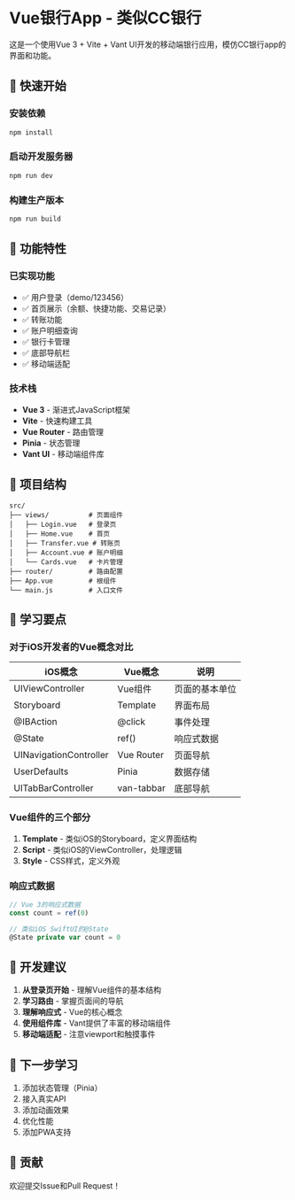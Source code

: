 # Vue银行App - 类似CC银行

这是一个使用Vue 3 + Vite + Vant UI开发的移动端银行应用，模仿CC银行app的界面和功能。

## 🚀 快速开始

### 安装依赖
```bash
npm install
```

### 启动开发服务器
```bash
npm run dev
```

### 构建生产版本
```bash
npm run build
```

## 📱 功能特性

### 已实现功能
- ✅ 用户登录（demo/123456）
- ✅ 首页展示（余额、快捷功能、交易记录）
- ✅ 转账功能
- ✅ 账户明细查询
- ✅ 银行卡管理
- ✅ 底部导航栏
- ✅ 移动端适配

### 技术栈
- **Vue 3** - 渐进式JavaScript框架
- **Vite** - 快速构建工具
- **Vue Router** - 路由管理
- **Pinia** - 状态管理
- **Vant UI** - 移动端组件库

## 📂 项目结构

```
src/
├── views/          # 页面组件
│   ├── Login.vue   # 登录页
│   ├── Home.vue    # 首页
│   ├── Transfer.vue # 转账页
│   ├── Account.vue # 账户明细
│   └── Cards.vue   # 卡片管理
├── router/         # 路由配置
├── App.vue         # 根组件
└── main.js         # 入口文件
```

## 🎯 学习要点

### 对于iOS开发者的Vue概念对比

| iOS概念 | Vue概念 | 说明 |
|---------|---------|------|
| UIViewController | Vue组件 | 页面的基本单位 |
| Storyboard | Template | 界面布局 |
| @IBAction | @click | 事件处理 |
| @State | ref() | 响应式数据 |
| UINavigationController | Vue Router | 页面导航 |
| UserDefaults | Pinia | 数据存储 |
| UITabBarController | van-tabbar | 底部导航 |

### Vue组件的三个部分
1. **Template** - 类似iOS的Storyboard，定义界面结构
2. **Script** - 类似iOS的ViewController，处理逻辑
3. **Style** - CSS样式，定义外观

### 响应式数据
```javascript
// Vue 3的响应式数据
const count = ref(0)

// 类似iOS SwiftUI的@State
@State private var count = 0
```

## 🔧 开发建议

1. **从登录页开始** - 理解Vue组件的基本结构
2. **学习路由** - 掌握页面间的导航
3. **理解响应式** - Vue的核心概念
4. **使用组件库** - Vant提供了丰富的移动端组件
5. **移动端适配** - 注意viewport和触摸事件

## 📖 下一步学习

1. 添加状态管理（Pinia）
2. 接入真实API
3. 添加动画效果
4. 优化性能
5. 添加PWA支持

## 🤝 贡献

欢迎提交Issue和Pull Request！